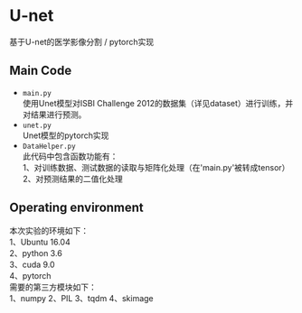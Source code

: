 # U-net
基于U-net的医学影像分割 / pytorch实现
## Main Code
 * `main.py`<br>
   使用Unet模型对ISBI Challenge 2012的数据集（详见dataset）进行训练，并对结果进行预测。
 * `unet.py`<br>
    Unet模型的pytorch实现
 * `DataHelper.py`<br>
   此代码中包含函数功能有：<br>
   1、对训练数据、测试数据的读取与矩阵化处理（在'main.py'被转成tensor）<br>
   2、对预测结果的二值化处理
 
## Operating environment
 本次实验的环境如下：<br>
   1、Ubuntu 16.04<br>
   2、python 3.6<br>
   3、cuda 9.0<br>
   4、pytorch<br>
 需要的第三方模块如下：<br>
   1、numpy
   2、PIL
   3、tqdm
   4、skimage
   
